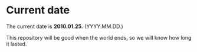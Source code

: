 # Current date

The current date is **2010.01.25.** (YYYY.MM.DD.)

This repository will be good when the world ends, so we will know how long it lasted.